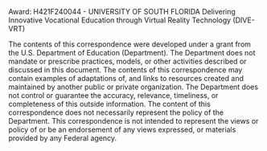 Award: H421F240044 - UNIVERSITY OF SOUTH FLORIDA
Delivering Innovative Vocational Education through Virtual Reality Technology (DIVE-VRT)

The contents of this correspondence were developed under a grant from the U.S. Department of
Education (Department). The Department does not mandate or prescribe practices, models, or
other activities described or discussed in this document. The contents of this correspondence
may contain examples of adaptations of, and links to resources created and maintained by
another public or private organization. The Department does not control or guarantee the
accuracy, relevance, timeliness, or completeness of this outside information. The content of this
correspondence does not necessarily represent the policy of the Department. This
correspondence is not intended to represent the views or policy of or be an endorsement of any
views expressed, or materials provided by any Federal agency. 
